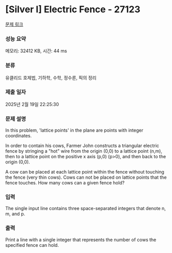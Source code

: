# [Silver I] Electric Fence - 27123 

[문제 링크](https://www.acmicpc.net/problem/27123) 

### 성능 요약

메모리: 32412 KB, 시간: 44 ms

### 분류

유클리드 호제법, 기하학, 수학, 정수론, 픽의 정리

### 제출 일자

2025년 2월 19일 22:25:30

### 문제 설명

<p>In this problem, 'lattice points' in the plane are points with integer coordinates.</p>

<p>In order to contain his cows, Farmer John constructs a triangular electric fence by stringing a "hot" wire from the origin (0,0) to a lattice point (n,m), then to a lattice point on the positive x axis (p,0) (p>0), and then back to the origin (0,0).</p>

<p>A cow can be placed at each lattice point within the fence without touching the fence (very thin cows). Cows can not be placed on lattice points that the fence touches. How many cows can a given fence hold?</p>

### 입력 

 <p>The single input line contains three space-separated integers that denote n, m, and p.</p>

### 출력 

 <p>Print a line with a single integer that represents the number of cows the specified fence can hold.</p>

